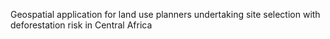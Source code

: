 Geospatial application for land use planners undertaking site selection with deforestation risk in Central Africa  
